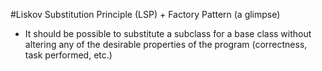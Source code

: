 #Liskov Substitution Principle (LSP) + Factory Pattern (a glimpse)

- It should be possible to substitute a subclass for a base class without altering any of the desirable properties of 
the program (correctness, task performed, etc.)
